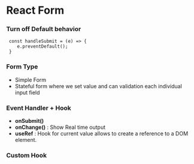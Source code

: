 # React Form

### Turn off Default behavior

```
 const handleSubmit = (e) => {
    e.preventDefault();
 }
```

### Form Type

- Simple Form
- Stateful form where we set value and can validation each individual input field

### Event Handler + Hook

- **onSubmit()**
- **onChange()** : Show Real time output
- **useRef** : Hook for current value allows to create a reference to a DOM element.

### Custom Hook
